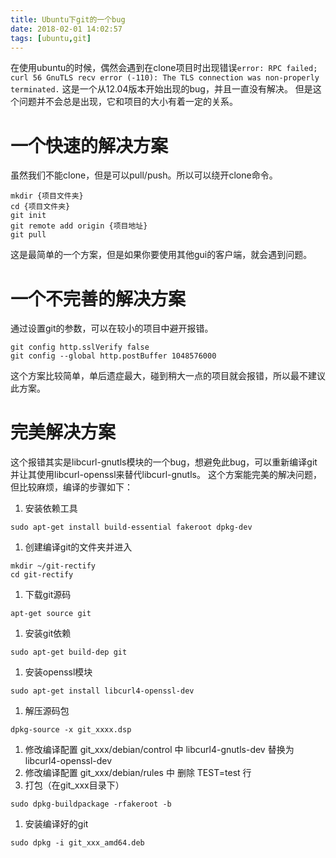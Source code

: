 ```yaml
---
title: Ubuntu下git的一个bug 
date: 2018-02-01 14:02:57
tags: [ubuntu,git]
---
```

在使用ubuntu的时候，偶然会遇到在clone项目时出现错误`error: RPC failed; curl 56 GnuTLS recv error (-110): The TLS connection was non-properly terminated.`
这是一个从12.04版本开始出现的bug，并且一直没有解决。
但是这个问题并不会总是出现，它和项目的大小有着一定的关系。

# 一个快速的解决方案
虽然我们不能clone，但是可以pull/push。所以可以绕开clone命令。
```shell
mkdir {项目文件夹}
cd {项目文件夹}
git init
git remote add origin {项目地址}
git pull
```
这是最简单的一个方案，但是如果你要使用其他gui的客户端，就会遇到问题。

# 一个不完善的解决方案
通过设置git的参数，可以在较小的项目中避开报错。
```shell
git config http.sslVerify false
git config --global http.postBuffer 1048576000
```
这个方案比较简单，单后遗症最大，碰到稍大一点的项目就会报错，所以最不建议此方案。

# 完美解决方案
这个报错其实是libcurl-gnutls模块的一个bug，想避免此bug，可以重新编译git并让其使用libcurl-openssl来替代libcurl-gnutls。
这个方案能完美的解决问题，但比较麻烦，编译的步骤如下：
  1. 安装依赖工具
```shell
sudo apt-get install build-essential fakeroot dpkg-dev
```
  1. 创建编译git的文件夹并进入
```shell
mkdir ~/git-rectify
cd git-rectify
```
  1. 下载git源码
```shell
apt-get source git
```
  1. 安装git依赖
```shell
sudo apt-get build-dep git
```
  1. 安装openssl模块
```shell
sudo apt-get install libcurl4-openssl-dev
```
  1. 解压源码包
```shell
dpkg-source -x git_xxxx.dsp
```
  1. 修改编译配置 git_xxx/debian/control 中 libcurl4-gnutls-dev 替换为 libcurl4-openssl-dev
  1. 修改编译配置 git_xxx/debian/rules 中 删除 TEST=test 行
  1. 打包（在git_xxx目录下）
```shell
sudo dpkg-buildpackage -rfakeroot -b
```
  1. 安装编译好的git
```shell
sudo dpkg -i git_xxx_amd64.deb
```
